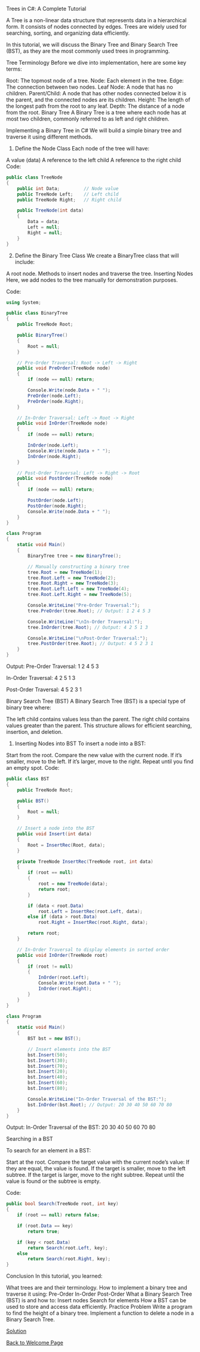 Trees in C#: A Complete Tutorial

A Tree is a non-linear data structure that represents data in a hierarchical form. It consists of nodes connected by edges. Trees are widely used for searching, sorting, and organizing data efficiently.

In this tutorial, we will discuss the Binary Tree and Binary Search Tree (BST), as they are the most commonly used trees in programming.

Tree Terminology
Before we dive into implementation, here are some key terms:

Root: The topmost node of a tree.
Node: Each element in the tree.
Edge: The connection between two nodes.
Leaf Node: A node that has no children.
Parent/Child: A node that has other nodes connected below it is the parent, and the connected nodes are its children.
Height: The length of the longest path from the root to any leaf.
Depth: The distance of a node from the root.
Binary Tree
A Binary Tree is a tree where each node has at most two children, commonly referred to as left and right children.

Implementing a Binary Tree in C#
We will build a simple binary tree and traverse it using different methods.

1. Define the Node Class
Each node of the tree will have:

A value (data)
A reference to the left child
A reference to the right child
Code:
```csharp
public class TreeNode
{
    public int Data;         // Node value
    public TreeNode Left;    // Left child
    public TreeNode Right;   // Right child

    public TreeNode(int data)
    {
        Data = data;
        Left = null;
        Right = null;
    }
}
```
2. Define the Binary Tree Class
We create a BinaryTree class that will include:

A root node.
Methods to insert nodes and traverse the tree.
Inserting Nodes
Here, we add nodes to the tree manually for demonstration purposes.

Code:
```csharp
using System;

public class BinaryTree
{
    public TreeNode Root;

    public BinaryTree()
    {
        Root = null;
    }

    // Pre-Order Traversal: Root -> Left -> Right
    public void PreOrder(TreeNode node)
    {
        if (node == null) return;

        Console.Write(node.Data + " ");
        PreOrder(node.Left);
        PreOrder(node.Right);
    }

    // In-Order Traversal: Left -> Root -> Right
    public void InOrder(TreeNode node)
    {
        if (node == null) return;

        InOrder(node.Left);
        Console.Write(node.Data + " ");
        InOrder(node.Right);
    }

    // Post-Order Traversal: Left -> Right -> Root
    public void PostOrder(TreeNode node)
    {
        if (node == null) return;

        PostOrder(node.Left);
        PostOrder(node.Right);
        Console.Write(node.Data + " ");
    }
}

class Program
{
    static void Main()
    {
        BinaryTree tree = new BinaryTree();

        // Manually constructing a binary tree
        tree.Root = new TreeNode(1);
        tree.Root.Left = new TreeNode(2);
        tree.Root.Right = new TreeNode(3);
        tree.Root.Left.Left = new TreeNode(4);
        tree.Root.Left.Right = new TreeNode(5);

        Console.WriteLine("Pre-Order Traversal:");
        tree.PreOrder(tree.Root); // Output: 1 2 4 5 3

        Console.WriteLine("\nIn-Order Traversal:");
        tree.InOrder(tree.Root); // Output: 4 2 5 1 3

        Console.WriteLine("\nPost-Order Traversal:");
        tree.PostOrder(tree.Root); // Output: 4 5 2 3 1
    }
}
```
Output:
Pre-Order Traversal:
1 2 4 5 3

In-Order Traversal:
4 2 5 1 3

Post-Order Traversal:
4 5 2 3 1

Binary Search Tree (BST)
A Binary Search Tree (BST) is a special type of binary tree where:

The left child contains values less than the parent.
The right child contains values greater than the parent.
This structure allows for efficient searching, insertion, and deletion.

1. Inserting Nodes into BST
To insert a node into a BST:

Start from the root.
Compare the new value with the current node.
If it’s smaller, move to the left.
If it’s larger, move to the right.
Repeat until you find an empty spot.
Code:
```csharp
public class BST
{
    public TreeNode Root;

    public BST()
    {
        Root = null;
    }

    // Insert a node into the BST
    public void Insert(int data)
    {
        Root = InsertRec(Root, data);
    }

    private TreeNode InsertRec(TreeNode root, int data)
    {
        if (root == null)
        {
            root = new TreeNode(data);
            return root;
        }

        if (data < root.Data)
            root.Left = InsertRec(root.Left, data);
        else if (data > root.Data)
            root.Right = InsertRec(root.Right, data);

        return root;
    }

    // In-Order Traversal to display elements in sorted order
    public void InOrder(TreeNode root)
    {
        if (root != null)
        {
            InOrder(root.Left);
            Console.Write(root.Data + " ");
            InOrder(root.Right);
        }
    }
}

class Program
{
    static void Main()
    {
        BST bst = new BST();

        // Insert elements into the BST
        bst.Insert(50);
        bst.Insert(30);
        bst.Insert(70);
        bst.Insert(20);
        bst.Insert(40);
        bst.Insert(60);
        bst.Insert(80);

        Console.WriteLine("In-Order Traversal of the BST:");
        bst.InOrder(bst.Root); // Output: 20 30 40 50 60 70 80
    }
}
```
Output:
In-Order Traversal of the BST:
20 30 40 50 60 70 80

Searching in a BST

To search for an element in a BST:

Start at the root.
Compare the target value with the current node’s value:
If they are equal, the value is found.
If the target is smaller, move to the left subtree.
If the target is larger, move to the right subtree.
Repeat until the value is found or the subtree is empty.

Code:

```csharp
public bool Search(TreeNode root, int key)
{
    if (root == null) return false;

    if (root.Data == key)
        return true;

    if (key < root.Data)
        return Search(root.Left, key);
    else
        return Search(root.Right, key);
}
```
Conclusion
In this tutorial, you learned:

What trees are and their terminology.
How to implement a binary tree and traverse it using:
Pre-Order
In-Order
Post-Order
What a Binary Search Tree (BST) is and how to:
Insert nodes
Search for elements
How a BST can be used to store and access data efficiently.
Practice Problem
Write a program to find the height of a binary tree.
Implement a function to delete a node in a Binary Search Tree.

[Solution](solution3.cs)

[Back to Welcome Page](welcome.md)
